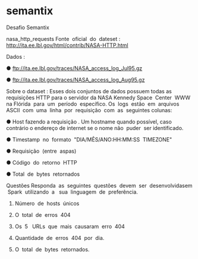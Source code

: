 # semantix
Desafio Semantix

nasa_http_requests
Fonte​ ​ oficial​ ​ do​ ​ dateset​ : ​ ​ http://ita.ee.lbl.gov/html/contrib/NASA-HTTP.html

Dados​ :

● ftp://ita.ee.lbl.gov/traces/NASA_access_log_Jul95.gz

● ftp://ita.ee.lbl.gov/traces/NASA_access_log_Aug95.gz

Sobre o dataset​ : Esses dois conjuntos de dados possuem todas as requisições HTTP para o servidor da NASA Kennedy Space​ ​ Center​ ​ WWW​ ​ na​ ​ Flórida​ ​ para​ ​ um​ ​ período​ ​ específico. Os​ ​ logs​ ​ estão​ ​ em​ ​ arquivos​ ​ ASCII​ ​ com​ ​ uma​ ​ linha​ ​ por​ ​ requisição​ ​ com​ ​ as​ ​ seguintes​ ​ colunas:

● Host fazendo a requisição​ . Um hostname quando possível, caso contrário o endereço de internet se o nome não​ ​ puder​ ​ ser​ ​ identificado.

● Timestamp​ ​ no​ ​ formato​ ​ "DIA/MÊS/ANO:HH:MM:SS​ ​ TIMEZONE"

● Requisição​ ​ (entre​ ​ aspas)

● Código​ ​ do​ ​ retorno​ ​ HTTP

● Total​ ​ de​ ​ bytes​ ​ retornados

Questões
​Responda​ ​ as​ ​ seguintes​ ​ questões​ ​ devem​ ​ ser​ ​ desenvolvidas​ ​ em​ ​ Spark​ ​ utilizando​ ​ a ​ ​ sua​ ​ linguagem​ ​ de​ ​ preferência.

1. Número​ ​ de​ ​ hosts​ ​ únicos

2. O​ ​ total​ ​ de​ ​ erros​ ​ 404

3. Os​ ​ 5 ​ ​ URLs​ ​ que​ ​ mais​ ​ causaram​ ​ erro​ ​ 404

4. Quantidade​ ​ de​ ​ erros​ ​ 404​ ​ por​ ​ dia.

5. O​ ​ total​ ​ de​ ​ bytes​ ​ retornados.
